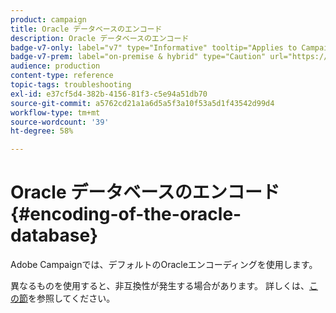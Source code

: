 ```yaml
---
product: campaign
title: Oracle データベースのエンコード
description: Oracle データベースのエンコード
badge-v7-only: label="v7" type="Informative" tooltip="Applies to Campaign Classic v7 only"
badge-v7-prem: label="on-premise & hybrid" type="Caution" url="https://experienceleague.adobe.com/docs/campaign-classic/using/installing-campaign-classic/architecture-and-hosting-models/hosting-models-lp/hosting-models.html?lang=en" tooltip="Applies to on-premise and hybrid deployments only"
audience: production
content-type: reference
topic-tags: troubleshooting
exl-id: e37cf5d4-382b-4156-81f3-c5e94a51db70
source-git-commit: a5762cd21a1a6d5a5f3a10f53a5d1f43542d99d4
workflow-type: tm+mt
source-wordcount: '39'
ht-degree: 58%

---
```


# Oracle データベースのエンコード{#encoding-of-the-oracle-database}



Adobe Campaignでは、デフォルトのOracleエンコーディングを使用します。

異なるものを使用すると、非互換性が発生する場合があります。 詳しくは、[この節](../../installation/using/database.md#oracle)を参照してください。
